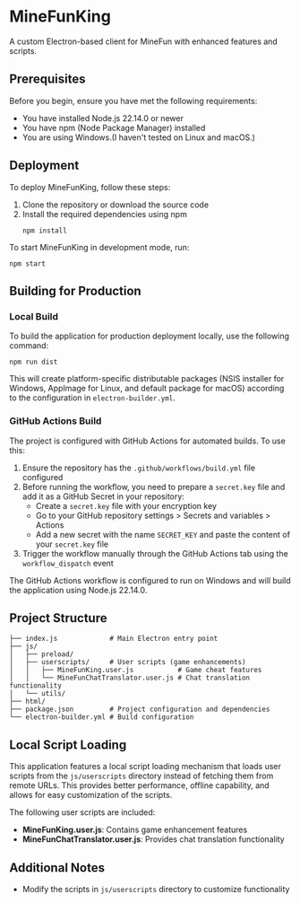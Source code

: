 # MineFunKing

A custom Electron-based client for MineFun with enhanced features and scripts.

## Prerequisites

Before you begin, ensure you have met the following requirements:
- You have installed Node.js 22.14.0 or newer
- You have npm (Node Package Manager) installed
- You are using Windows.(I haven't tested on Linux and macOS.)

## Deployment

To deploy MineFunKing, follow these steps:

1. Clone the repository or download the source code
2. Install the required dependencies using npm
   ```
   npm install
   ```

To start MineFunKing in development mode, run:

   ```
   npm start
   ```

## Building for Production

### Local Build

To build the application for production deployment locally, use the following command:

```
npm run dist
```

This will create platform-specific distributable packages (NSIS installer for Windows, AppImage for Linux, and default package for macOS) according to the configuration in `electron-builder.yml`.

### GitHub Actions Build

The project is configured with GitHub Actions for automated builds. To use this:

1. Ensure the repository has the `.github/workflows/build.yml` file configured
2. Before running the workflow, you need to prepare a `secret.key` file and add it as a GitHub Secret in your repository:
   - Create a `secret.key` file with your encryption key
   - Go to your GitHub repository settings > Secrets and variables > Actions
   - Add a new secret with the name `SECRET_KEY` and paste the content of your `secret.key` file
3. Trigger the workflow manually through the GitHub Actions tab using the `workflow_dispatch` event

The GitHub Actions workflow is configured to run on Windows and will build the application using Node.js 22.14.0.

## Project Structure

```
├── index.js             # Main Electron entry point
├── js/
│   ├── preload/         
│   ├── userscripts/     # User scripts (game enhancements)
│   │   ├── MineFunKing.user.js           # Game cheat features
│   │   └── MineFunChatTranslator.user.js # Chat translation functionality
│   └── utils/           
├── html/                
├── package.json         # Project configuration and dependencies
└── electron-builder.yml # Build configuration
```

## Local Script Loading

This application features a local script loading mechanism that loads user scripts from the `js/userscripts` directory instead of fetching them from remote URLs. This provides better performance, offline capability, and allows for easy customization of the scripts.

The following user scripts are included:
- **MineFunKing.user.js**: Contains game enhancement features
- **MineFunChatTranslator.user.js**: Provides chat translation functionality

## Additional Notes
- Modify the scripts in `js/userscripts` directory to customize functionality
